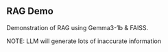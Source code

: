 ## RAG Demo
Demonstration of RAG using Gemma3-1b & FAISS.

NOTE: LLM will generate lots of inaccurate information
